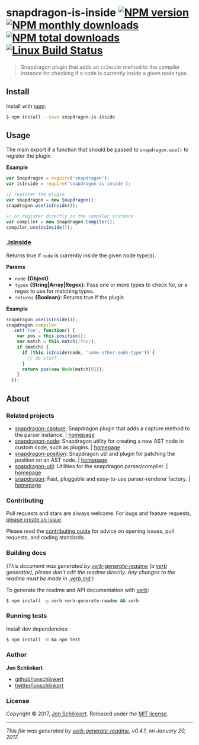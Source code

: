 # snapdragon-is-inside [![NPM version](https://img.shields.io/npm/v/snapdragon-is-inside.svg?style=flat)](https://www.npmjs.com/package/snapdragon-is-inside) [![NPM monthly downloads](https://img.shields.io/npm/dm/snapdragon-is-inside.svg?style=flat)](https://npmjs.org/package/snapdragon-is-inside)  [![NPM total downloads](https://img.shields.io/npm/dt/snapdragon-is-inside.svg?style=flat)](https://npmjs.org/package/snapdragon-is-inside) [![Linux Build Status](https://img.shields.io/travis/jonschlinkert/snapdragon-is-inside.svg?style=flat&label=Travis)](https://travis-ci.org/jonschlinkert/snapdragon-is-inside)

> Snapdragon plugin that adds an `isInside` method to the compiler instance for checking if a node is currently inside a given node type.

## Install

Install with [npm](https://www.npmjs.com/):

```sh
$ npm install --save snapdragon-is-inside
```

## Usage

The main export if a function that should be passed to `snapdragon.use()` to register the plugin.

**Example**

```js
var Snapdragon = require('snapdragon');
var isInside = require('snapdragon-is-inside');

// register the plugin
var snapdragon = new Snapdragon();
snapdragon.use(isInside());

// or register directly on the compiler instance
var compiler = new Snapdragon.Compiler();
compiler.use(isInside());
```

### [.isInside](index.js#L60)

Returns true if `node` is currently inside the given node type(s).

**Params**

* `node` **{Object}**
* `types` **{String|Array|Regex}**: Pass one or more types to check for, or a regex to use for matching types.
* `returns` **{Boolean}**: Returns true if the plugin

**Example**

```js
snapdragon.use(isInside());
snapdragon.compiler
  .set('foo', function() {
    var pos = this.position();
    var match = this.match(/foo/);
    if (match) {
      if (this.isInside(node, 'some-other-node-type')) {
        // do stuff
      }
      return pos(new Node(match[0]));
    }
  });
```

## About

### Related projects

* [snapdragon-capture](https://www.npmjs.com/package/snapdragon-capture): Snapdragon plugin that adds a capture method to the parser instance. | [homepage](https://github.com/jonschlinkert/snapdragon-capture "Snapdragon plugin that adds a capture method to the parser instance.")
* [snapdragon-node](https://www.npmjs.com/package/snapdragon-node): Snapdragon utility for creating a new AST node in custom code, such as plugins. | [homepage](https://github.com/jonschlinkert/snapdragon-node "Snapdragon utility for creating a new AST node in custom code, such as plugins.")
* [snapdragon-position](https://www.npmjs.com/package/snapdragon-position): Snapdragon util and plugin for patching the position on an AST node. | [homepage](https://github.com/jonschlinkert/snapdragon-position "Snapdragon util and plugin for patching the position on an AST node.")
* [snapdragon-util](https://www.npmjs.com/package/snapdragon-util): Utilities for the snapdragon parser/compiler. | [homepage](https://github.com/jonschlinkert/snapdragon-util "Utilities for the snapdragon parser/compiler.")
* [snapdragon](https://www.npmjs.com/package/snapdragon): Fast, pluggable and easy-to-use parser-renderer factory. | [homepage](https://github.com/jonschlinkert/snapdragon "Fast, pluggable and easy-to-use parser-renderer factory.")

### Contributing

Pull requests and stars are always welcome. For bugs and feature requests, [please create an issue](../../issues/new).

Please read the [contributing guide](.github/contributing.md) for advice on opening issues, pull requests, and coding standards.

### Building docs

_(This document was generated by [verb-generate-readme](https://github.com/verbose/verb-generate-readme) (a [verb](https://github.com/verbose/verb) generator), please don't edit the readme directly. Any changes to the readme must be made in [.verb.md](.verb.md).)_

To generate the readme and API documentation with [verb](https://github.com/verbose/verb):

```sh
$ npm install -g verb verb-generate-readme && verb
```

### Running tests

Install dev dependencies:

```sh
$ npm install -d && npm test
```

### Author

**Jon Schlinkert**

* [github/jonschlinkert](https://github.com/jonschlinkert)
* [twitter/jonschlinkert](https://twitter.com/jonschlinkert)

### License

Copyright © 2017, [Jon Schlinkert](https://github.com/jonschlinkert).
Released under the [MIT license](LICENSE).

***

_This file was generated by [verb-generate-readme](https://github.com/verbose/verb-generate-readme), v0.4.1, on January 20, 2017._